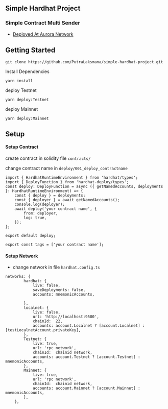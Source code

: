 ## Simple Hardhat Project 
### Simple Contract Multi Sender 
- [Deployed At Aurora Network](https://aurorascan.dev/address/0x1445534e27da589E9839B121f47bE28eDf1d88C4)


## Getting Started 
```
git clone https://github.com/PutraLaksmana/simple-hardhat-project.git
```

Install Dependencies
```
yarn install
```

deploy Testnet
```
yarn deploy:Testnet
```

deploy Mainnet
```
yarn deploy:Mainnet
```


## Setup 

#### Setup Contract 
create contract in solidity file ``contracts/``

change contract name in ``deploy/001_deploy_contractname``
```
import { HardhatRuntimeEnvironment } from 'hardhat/types';
import { DeployFunction } from 'hardhat-deploy/types';
const deploy: DeployFunction = async ({ getNamedAccounts, deployments }: HardhatRuntimeEnvironment) => {
	const { deploy } = deployments;
	const { deployer } = await getNamedAccounts();
	console.log(deployer);
	await deploy('your contract name', {
		from: deployer,
		log: true,
	});
};

export default deploy;

export const tags = ['your contract name'];

```
#### Setup Network 
- change network in file ``hardhat.config.ts``
```
networks: {
		hardhat: {
			live: false,
			saveDeployments: false,
			accounts: mnemonicAccounts,
			
		},
		localnet: {
			live: false,
			url: 'http://localhost:9500',
			chainId:  22,
			accounts: account.Localnet ? [account.Localnet] : [testLocalnetAccount.privateKey],
		},
		Testnet: {
			live: true,
			url: 'rpc network',
			chainId:  chainid network,
			accounts: account.Testnet ? [account.Testnet] : mnemonicAccounts,
		},
		Mainnet: {
			live: true,
			url: 'rpc network',
			chainId:  chainid network,
			accounts: account.Mainnet ? [account.Mainnet] : mnemonicAccounts,
		},
	},
```


